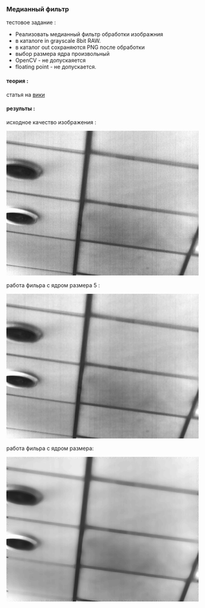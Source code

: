 ###  Медианный фильтр
тестовое задание : 
 * Реализовать медианный фильтр обработки изображния
 *  в каталоге in grayscale 8bit RAW.
 *  в каталог out сохраняются PNG после обработки
 *  выбор размера ядра произвольный
 *  OpenCV - не допускаяется
 *  floating point - не допускается.

#### теория : 
статья на [вики](https://ru.wikipedia.org/wiki/%D0%9C%D0%B5%D0%B4%D0%B8%D0%B0%D0%BD%D0%BD%D1%8B%D0%B9_%D1%84%D0%B8%D0%BB%D1%8C%D1%82%D1%80) 

#### результы :

исходное качество изображения  :

![](https://raw.githubusercontent.com/alehay/median_filter/main/build-Release/out/non_filter.png)

работа фильра с ядром размера 5 :

![](https://raw.githubusercontent.com/alehay/median_filter/main/build-Release/out/5_size.png)

работа фильра с ядром размера:

![](https://raw.githubusercontent.com/alehay/median_filter/main/build-Release/out/13.png)

